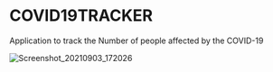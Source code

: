 # COVID19TRACKER

Application to track the Number of people affected by the COVID-19 

![Screenshot_20210903_172026](https://user-images.githubusercontent.com/53166119/132000823-530b149d-82eb-4328-86b5-2e2e7745e30f.png)
